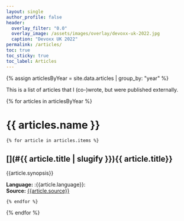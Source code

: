 ```yaml
---
layout: single
author_profile: false
header:
  overlay_filter: "0.0"
  overlay_image: /assets/images/overlay/devoxx-uk-2022.jpg
  caption: "Devoxx UK 2022"
permalink: /articles/
toc: true
toc_sticky: true
toc_label: Articles
---
```


{% assign articlesByYear = site.data.articles | group_by: "year" %}

This is a list of articles that I (co-)wrote, but were published externally.

{% for articles in articlesByYear %}

# {{ articles.name }}

    {% for article in articles.items %} 

## [](#{{ article.title | slugify }}){{ article.title}}

{{article.synopsis}}

**Language:** :{{article.language}}:<br/>
**Source:** [{{article.source}}]({{article.url}})

    {% endfor %}
{% endfor %}
